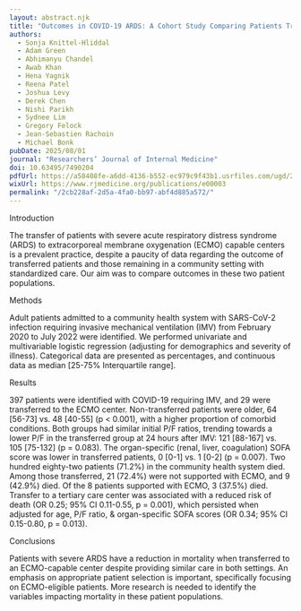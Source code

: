 ```yaml
---
layout: abstract.njk
title: "Outcomes in COVID-19 ARDS: A Cohort Study Comparing Patients Transferred to an ECMO Center and Patients at a Community Hospital"
authors:
  - Sonja Knittel-Hliddal
  - Adam Green
  - Abhimanyu Chandel
  - Awab Khan
  - Hena Yagnik
  - Reena Patel
  - Joshua Levy
  - Derek Chen
  - Nishi Parikh
  - Sydnee Lim
  - Gregory Felock
  - Jean-Sebastien Rachoin
  - Michael Bonk
pubDate: 2025/08/01
journal: "Researchers’ Journal of Internal Medicine"
doi: 10.63495/7490204
pdfUrl: https://a58408fe-a6dd-4136-b552-ec979c9f43b1.usrfiles.com/ugd/205b66_e129986c7a1940aabe3d920626cd1331.pdf
wixUrl: https://www.rjmedicine.org/publications/e00003
permalink: "/2cb228af-2d5a-4fa0-bb97-abf4d885a572/"
---
```


Introduction

The transfer of patients with severe acute respiratory distress syndrome (ARDS) to extracorporeal membrane oxygenation (ECMO) capable centers is a prevalent practice, despite a paucity of data regarding the outcome of transferred patients and those remaining in a community setting with standardized care. Our aim was to compare outcomes in these two patient populations.

Methods

Adult patients admitted to a community health system with SARS-CoV-2 infection requiring invasive mechanical ventilation (IMV) from February 2020 to July 2022 were identified. We performed univariate and multivariable logistic regression (adjusting for demographics and severity of illness). Categorical data are presented as percentages, and continuous data as median [25-75% Interquartile range].

Results

397 patients were identified with COVID-19 requiring IMV, and 29 were transferred to the ECMO center. Non-transferred patients were older, 64 [56-73] vs. 48 [40-55] (p < 0.001), with a higher proportion of comorbid conditions. Both groups had similar initial P/F ratios, trending towards a lower P/F in the transferred group at 24 hours after IMV: 121 [88-167] vs. 105 [75-132] (p = 0.083). The organ-specific (renal, liver, coagulation) SOFA score was lower in transferred patients, 0 [0-1] vs. 1 [0-2] (p = 0.007). Two hundred eighty-two patients (71.2%) in the community health system died. Among those transferred, 21 (72.4%) were not supported with ECMO, and 9 (42.9%) died. Of the 8 patients supported with ECMO, 3 (37.5%) died. Transfer to a tertiary care center was associated with a reduced risk of death (OR 0.25; 95% CI 0.11-0.55, p = 0.001), which persisted when adjusted for age, P/F ratio, & organ-specific SOFA scores (OR 0.34; 95% CI 0.15-0.80, p = 0.013).

Conclusions

Patients with severe ARDS have a reduction in mortality when transferred to an ECMO-capable center despite providing similar care in both settings. An emphasis on appropriate patient selection is important, specifically focusing on ECMO-eligible patients. More research is needed to identify the variables impacting mortality in these patient populations.
